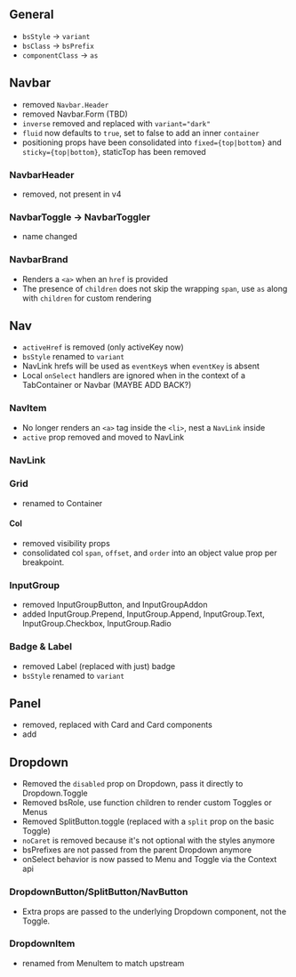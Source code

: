 ## General

* `bsStyle` -> `variant`
* `bsClass` -> `bsPrefix`
* `componentClass` -> `as`

## Navbar

* removed `Navbar.Header`
* removed Navbar.Form (TBD)
* `inverse` removed and replaced with `variant="dark"`
* `fluid` now defaults to `true`, set to false to add an inner `container`
* positioning props have been consolidated into `fixed={top|bottom}` and `sticky={top|bottom}`, staticTop has been removed

### NavbarHeader

* removed, not present in v4

### NavbarToggle -> NavbarToggler

* name changed

### NavbarBrand

* Renders a `<a>` when an `href` is provided
* The presence of `children` does not skip the wrapping `span`, use `as` along with `children` for custom rendering

## Nav

* `activeHref` is removed (only activeKey now)
* `bsStyle` renamed to `variant`
* NavLink hrefs will be used as `eventKey`s when `eventKey` is absent
* Local `onSelect` handlers are ignored when in the context of a TabContainer or Navbar (MAYBE ADD BACK?)

### NavItem

* No longer renders an `<a>` tag inside the `<li>`, nest a `NavLink` inside
* `active` prop removed and moved to NavLink

### NavLink

### Grid

* renamed to Container

#### Col

* removed visibility props
* consolidated col `span`, `offset`, and `order` into an object value prop per breakpoint.

### InputGroup

* removed InputGroupButton, and InputGroupAddon
* added InputGroup.Prepend, InputGroup.Append, InputGroup.Text, InputGroup.Checkbox, InputGroup.Radio

### Badge & Label

* removed Label (replaced with just) badge
* `bsStyle` renamed to `variant`

## Panel

* removed, replaced with Card and Card components
* add

## Dropdown

* Removed the `disabled` prop on Dropdown, pass it directly to Dropdown.Toggle
* Removed bsRole, use function children to render custom Toggles or Menus
* Removed SplitButton.toggle (replaced with a `split` prop on the basic Toggle)
* `noCaret` is removed because it's not optional with the styles anymore
* bsPrefixes are not passed from the parent Dropdown anymore
* onSelect behavior is now passed to Menu and Toggle via the Context api

### DropdownButton/SplitButton/NavButton

* Extra props are passed to the underlying Dropdown component, not the Toggle.

### DropdownItem

* renamed from MenuItem to match upstream
